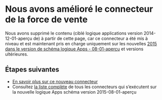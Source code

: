 <properties
   pageTitle="À l’aide du connecteur de la force de vente dans les applications de logique | Service d’application Microsoft Azure"
   description="Comment créer et configurer l’application de la force de vente connecteur ou API et l’utiliser dans une logique d’application dans le Service d’application Azure"
   services="logic-apps"
   documentationCenter=".net,nodejs,java"
   authors="msftman"
   manager="erikre"
   editor=""/>

<tags
   ms.service="logic-apps"
   ms.devlang="multiple"
   ms.topic="article"
   ms.tgt_pltfrm="na"
   ms.workload="integration"
   ms.date="04/19/2016"
   ms.author="deonhe"/>


# <a name="weve-improved-the-salesforce-connector"></a>Nous avons amélioré le connecteur de la force de vente 

Nous avons supprimé le contenu (ciblé logique applications version 2014-12-01-aperçu de) à partir de cette page, car ce connecteur a été mis à niveau et est maintenant pris en charge uniquement sur les nouvelles [2015 dans le version de schéma logique Apps - 08-01-aperçu](./app-service-logic-schema-2015-08-01.md) et versions ultérieures. 


## <a name="next-steps"></a>Étapes suivantes    

- [En savoir plus sur ce nouveau connecteur](../connectors/connectors-create-api-salesforce.md)
- Consultez [la liste complète](../connectors/apis-list.md) de tous les connecteurs qui s’exécutent sur la nouvelle logique Apps schéma version 2015-08-01-aperçu  